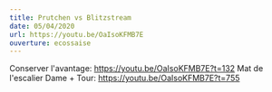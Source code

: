 ```yaml
---
title: Prutchen vs Blitzstream
date: 05/04/2020
url: https://youtu.be/OaIsoKFMB7E
ouverture: ecossaise
---
```

Conserver l'avantage: https://youtu.be/OaIsoKFMB7E?t=132
Mat de l'escalier Dame + Tour: https://youtu.be/OaIsoKFMB7E?t=755